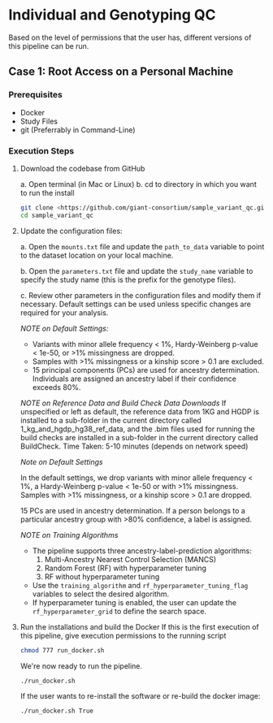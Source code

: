 # Individual and Genotyping QC

Based on the level of permissions that the user has, different versions of this pipeline can be run.

## Case 1: Root Access on a Personal Machine

### Prerequisites

- Docker
- Study Files
- git (Preferrably in Command-Line)

### Execution Steps

1. Download the codebase from GitHub

    a. Open terminal (in Mac or Linux)
    b. cd to directory in which you want to run the install

    ```bash
    git clone <https://github.com/giant-consortium/sample_variant_qc.git>
    cd sample_variant_qc
    ```

2. Update the configuration files:

    a. Open the `mounts.txt` file and update the `path_to_data` variable to point to the dataset location on your local machine.

    b. Open the `parameters.txt` file and update the `study_name` variable to specify the study name (this is the prefix for the genotype files).

    c. Review other parameters in the configuration files and modify them if necessary. Default settings can be used unless specific changes are required for your analysis.

    _NOTE on Default Settings:_
    - Variants with minor allele frequency < 1%, Hardy-Weinberg p-value < 1e-50, or >1% missingness are dropped.
    - Samples with >1% missingness or a kinship score > 0.1 are excluded.
    - 15 principal components (PCs) are used for ancestry determination. Individuals are assigned an ancestry label if their confidence exceeds 80%.

    _NOTE on Reference Data and Build Check Data Downloads_
    If unspecified or left as default, the reference data from 1KG and HGDP is installed to a sub-folder in the current directory called 1_kg_and_hgdp_hg38_ref_data, and the .bim files used for running the build checks are installed in a sub-folder in the current directory called BuildCheck. Time Taken: 5-10 minutes (depends on network speed)

    _Note on Default Settings_

    In the default settings, we drop variants with minor allele frequency < 1%, a Hardy-Weinberg p-value < 1e-50 or with >1% missingness. Samples with >1% missingness, or a kinship score > 0.1 are dropped.

    15 PCs are used in ancestry determination. If a person belongs to a particular ancestry group with >80% confidence, a label is assigned.

    _NOTE on Training Algorithms_
    - The pipeline supports three ancestry-label-prediction algorithms:
        1. Multi-Ancestry Nearest Control Selection (MANCS)
        2. Random Forest (RF) with hyperparameter tuning
        3. RF without hyperparameter tuning
    - Use the `training_algorithm` and `rf_hyperparameter_tuning_flag` variables to select the desired algorithm.
    - If hyperparameter tuning is enabled, the user can update the `rf_hyperparameter_grid` to define the search space.

3. Run the installations and build the Docker
    If this is the first execution of this pipeline, give execution permissions to the running script

    ```bash
    chmod 777 run_docker.sh
    ```

    We're now ready to run the pipeline.

    ```bash
    ./run_docker.sh
    ```

    If the user wants to re-install the software or re-build the docker image:

    ```bash
    ./run_docker.sh True
    ```
